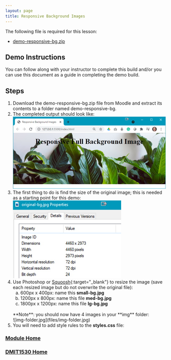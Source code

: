 ```yaml
---
layout: page
title: Responsive Background Images
---
```

<style>
    .css-class{
        color: firebrick;
        font-weight: bold;
    }
    .html-class{
        color: blue;
        font-weight: bold;
    }
</style>

The following file is required for this lesson:
* [demo-responsive-bg.zip](files/demo-responsive-bg.zip)

## Demo Instructions
You can follow along with your instructor to complete this build and/or you can use this document as a guide in completing the demo build.

## Steps
1.	Download the demo-responsive-bg.zip file from Moodle and extract its contents to a folder named demo-responsive-bg.
2.	The completed output should look like:<br>
![background-01.jpg](files/background-01.jpg)
3.	The first thing to do is find the size of the original image; this is needed as a starting point for this demo:<br>
![img-properties.jpg](files/img-properties.jpg)
4.	Use Photoshop or [Squoosh](https://squoosh.app/){:target="_blank"} to resize the image (save each resized image but do not overwrite the original file):<br>
    <ol type="a">
        <li>600px x 400px: name this <b>small-bg.jpg</b></li>
        <li>1200px x 800px: name this file <b>med-bg.jpg</b></li>
        <li>1800px x 1200px: name this file <b>lg-bg.jpg</b></li>
    </ol><br>
    **Note**: you should now have 4 images in your **img** folder:<br>
    ![img-folder.jpg](files/img-folder.jpg)
5.	You will need to add style rules to the **styles.css** file:<br>


### [Module Home](../module1.md)
### [DMIT1530 Home](../../)

